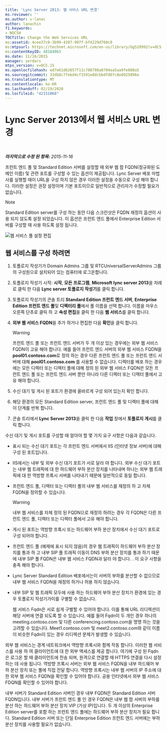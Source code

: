 ```yaml
---
title: 'Lync Server 2013: 웹 서비스 URL 변경'
ms.reviewer: ''
ms.author: v-lanac
author: lanachin
f1.keywords:
- NOCSH
TOCTitle: Change the Web Services URL
ms:assetid: 4cee37c0-3b99-4207-997f-bf4229d760c0
ms:mtpsurl: https://technet.microsoft.com/en-us/library/Gg520992(v=OCS.15)
ms:contentKeyID: 48184063
ms.date: 11/16/2015
manager: serdars
mtps_version: v=OCS.15
ms.openlocfilehash: ed7e61d62857f11c780798a8704aa5aa9fe808a5
ms.sourcegitcommit: 33db8c7febd4cf1591e8dcbbdfd6fc8e8925896e
ms.translationtype: MT
ms.contentlocale: ko-KR
ms.lasthandoff: 02/19/2020
ms.locfileid: "42151068"
---
```

<div data-xmlns="http://www.w3.org/1999/xhtml">

<div class="topic" data-xmlns="http://www.w3.org/1999/xhtml" data-msxsl="urn:schemas-microsoft-com:xslt" data-cs="http://msdn.microsoft.com/">

<div data-asp="https://msdn2.microsoft.com/asp">

# <a name="change-the-web-services-url-in-lync-server-2013"></a>Lync Server 2013에서 웹 서비스 URL 변경

</div>

<div id="mainSection">

<div id="mainBody">

<span> </span>

_**마지막으로 수정 된 항목:** 2015-11-16_

프런트 엔드 풀 및 Standard Edition 서버를 설정할 때 외부 웹 팜 FQDN(정규화된 도메인 이름) 및 관련 포트를 구성할 수 있는 옵션이 제공됩니다. Lync Server 배포 마법사를 실행할 때이 URL을 구성 하지 않은 경우 이러한 설정을 수동으로 구성 해야 합니다. 이러한 설정은 권장 설정이며 기본 포트이므로 일반적으로 관리자가 수정할 필요가 없습니다.

<div>


> [!NOTE]  
> Standard Edition server를 구성 하는 동안 다음 스크린샷은 FQDN 재정의 옵션이 사용 되지 않도록 설정 되었습니다. 이 옵션은 프런트 엔드 풀에서 Enterprise Edition 서버를 구성할 때 사용 하도록 설정 됩니다.



</div>

![웹 서비스 풀 설정 편집](images/Gg520992.fbdf5cc9-479a-463f-bb1d-53575ecdfc9d(OCS.15).jpg "웹 서비스 풀 설정 편집")

<div>

## <a name="to-configure-web-services"></a>웹 서비스를 구성 하려면

1.  토폴로지 작성기가 Domain Admins 그룹 및 RTCUniversalServerAdmins 그룹의 구성원으로 설치되어 있는 컴퓨터에 로그온합니다.

2.  토폴로지 작성기 시작: **시작**, **모든 프로그램**, **Microsoft lync server 2013**을 차례로 클릭 한 다음 **Lync server 토폴로지 작성기**를 클릭 합니다.

3.  토폴로지 작성기의 콘솔 트리 **Standard Edition 프런트 엔드 서버**, **Enterprise Edition 프런트 엔드 풀**및 **디렉터리 풀**에서 풀 이름을 선택 합니다. 이름을 마우스 오른쪽 단추로 클릭 하 고 **속성 편집**을 클릭 한 다음 **웹 서비스**를 클릭 합니다.

4.  **외부 웹 서비스 FQDN**을 추가 하거나 편집한 다음 **확인**을 클릭 합니다.
    
    <div>
    

    > [!WARNING]  
    > 프런트 엔드 풀 또는 프런트 엔드 서버가 두 개 이상 있는 경우에는 외부 웹 서비스 FQDN이 고유 해야 합니다. 예를 들어 프런트 엔드 서버의 외부 웹 서비스 FQDN을 <STRONG>pool01.contoso.com</STRONG>로 정의 하는 경우 다른 프런트 엔드 풀 또는 프런트 엔드 서버에 대해 <STRONG>pool01.contoso.com</STRONG> 를 사용할 수 없습니다. 디렉터를 배포 하는 경우에는 모든 디렉터 또는 디렉터 풀에 대해 정의 된 외부 웹 서비스 FQDN은 모든 프런트 엔드 풀 또는 프런트 엔드 서버 뿐만 아니라 다른 디렉터 또는 디렉터 풀에서 고유 해야 합니다.

    
    </div>

5.  수신 대기 및 게시 된 포트가 환경에 올바르게 구성 되어 있는지 확인 합니다.

6.  해당 환경의 모든 Standard Edition server, 프런트 엔드 풀 및 디렉터 풀에 대해이 단계를 반복 합니다.

7.  콘솔 트리에서 **Lync Server 2013**을 클릭 한 다음 **작업** 창에서 **토폴로지 게시**를 클릭 합니다.

수신 대기 및 게시 포트를 구성할 때 알아야 할 몇 가지 요구 사항은 다음과 같습니다.

  - 표시 되는 수신 대기 포트는 각 프런트 엔드 서버에서 IIS (인터넷 정보 서버)에 대해 구성 된 포트입니다.

  - IIS에서는 내부 및 외부 수신 대기 포트가 서로 달라 야 합니다. 외부 수신 대기 포트는 내부 웹 트래픽에 대 한 하드웨어 부하 분산 장치를 나타내며 하나는 외부 웹 트래픽에 대 한 역방향 프록시 서버를 나타내기 때문에 일반적으로 동일 합니다.

  - 프런트 엔드 풀, 디렉터 또는 디렉터 풀의 내부 웹 서비스를 재정의 하 고 자체 FQDN을 정의할 수 있습니다.
    
    <div>
    

    > [!WARNING]  
    > 내부 웹 서비스를 자체 정의 된 FQDN으로 재정의 하려는 경우 각 FQDN은 다른 프런트 엔드 풀, 디렉터 또는 디렉터 풀에서 고유 해야 합니다.

    
    </div>

  - 게시 된 포트는 역방향 프록시 또는 하드웨어 부하 분산 장치에서 수신 대기 포트로 구성 되어야 합니다.

  - 프런트 엔드 풀 (예제에 표시 되지 않음)의 경우 웹 트래픽이 하드웨어 부하 분산 장치를 통과 하 고 내부 SIP 풀 트래픽 이동이 DNS 부하 분산 장치를 통과 하기 때문에 내부 SIP 풀 FQDN은 내부 웹 서비스 FQDN과 달라 야 합니다. . 이 요구 사항을 충족 해야 합니다.

  - Lync Server Standard Edition 배포에서는이 서버의 부하를 분산할 수 없으므로 내부 웹 서비스 FQDN을 재정의 하거나 허용 하지 않습니다.

  - 내부 SIP 및 웹 트래픽 모두에 사용 하는 하드웨어 부하 분산 장치가 환경에 있는 경우 토폴로지 작성기가이를 구별할 수 없습니다.
    
    웹 서비스 Fqdn은 서로 쉽게 구별할 수 있어야 합니다. 이를 통해 URL 리디렉션이 해당 서버에 연결 되도록 할 수 있습니다. 예를 들어 Fqdn이 두 개인 경우 하나의 meeting.contoso.com 및 다른 conferencing.contoso.com을 명명 하는 것을 고려할 수 있습니다. Meet1.contoso.com 및 meet2.contoso.com와 같이 이름이 비슷한 Fqdn이 있는 경우 리디렉션 문제가 발생할 수 있습니다.

외부 웹 서비스는 경계 네트워크에서 역방향 프록시와 함께 작동 합니다. 이러한 웹 서비스를 사용 하 여 클라이언트에 대 한 외부 액세스를 제공 합니다. 여기에 구성 된 Fqdn은 로그온 할 때 클라이언트에 전송 되며, 원격으로 연결할 때 HTTPS 연결을 다시 설정 하는 데 사용 됩니다. 역방향 프록시 서버는 외부 웹 서비스 FQDN을 내부 하드웨어 부하 분산 장치 또는 풀에 직접 전달 합니다. 역방향 프록시는 내부 웹 서버의 IP 주소에 대 한 외부 웹 서비스 FQDN을 확인할 수 있어야 합니다. 공용 인터넷에서 외부 웹 서비스 FDQN를 확인할 수 있어야 합니다.

내부 서버가 Standard Edition 서버인 경우 내부 FQDN은 Standard Edition 서버 FQDN입니다. 내부 서버가 프런트 엔드 풀 인 경우 FQDN은 내부 웹 팜 서버의 부하를 분산 하는 하드웨어 부하 분산 장치 VIP (가상 IP)입니다. 두 개 이상의 Enterprise Edition server를 포함 하는 프런트 엔드 풀에는 하드웨어 부하 분산 장치가 필요 합니다. Standard Edition 서버 또는 단일 Enterprise Edition 프런트 엔드 서버에는 부하 분산 장치를 사용할 필요가 없습니다.

</div>

</div>

<span> </span>

</div>

</div>

</div>

